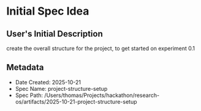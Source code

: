 # Initial Spec Idea

## User's Initial Description
create the overall structure for the project, to get started on experiment 0.1

## Metadata
- Date Created: 2025-10-21
- Spec Name: project-structure-setup
- Spec Path: /Users/thomas/Projects/hackathon/research-os/artifacts/2025-10-21-project-structure-setup
